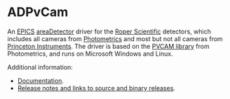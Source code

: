 ADPvCam
===========
An 
[EPICS](http://www.aps.anl.gov/epics/) 
[areaDetector](https://github.com/areaDetector/areaDetector/blob/master/README.md) 
driver for the 
[Roper Scientific](http://www.roperscientific.com/)
detectors, which includes all cameras from 
[Photometrics](http://www.photomet.com/)
and most but not all cameras from 
[Princeton Instruments](http://www.princetoninstruments.com/).
The driver is based on the 
[PVCAM library](www.photometrics.com/support/downloads/pvcam.php)
from Photometrics, and runs on Microsoft Windows and Linux. 

Additional information:
* [Documentation](https://cars.uchicago.edu/software/epics/pvcamDoc.html).
* [Release notes and links to source and binary releases](RELEASE.md).

